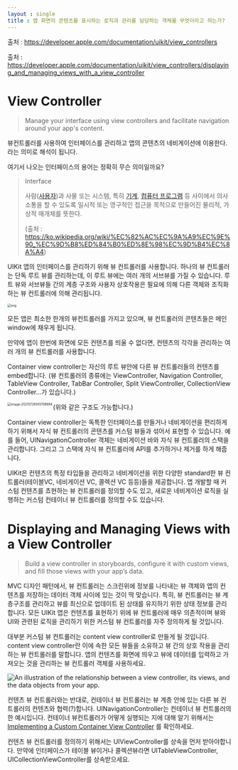 ```yaml
---
layout : single
title : 앱 화면의 콘텐츠를 표시하는 로직과 관리를 담당하는 객체를 무엇이라고 하는가?
---
```


출처 : https://developer.apple.com/documentation/uikit/view_controllers

출처 : https://developer.apple.com/documentation/uikit/view_controllers/displaying_and_managing_views_with_a_view_controller



# View Controller 

> Manage your interface using view controllers and facilitate navigation around your app's content.

뷰컨트롤러를 사용하여 인터페이스를 관리하고 앱의 콘텐츠의 네비게이션에 이용한다. 라는 의미로 해석이 됩니다. 

여기서 나오는 인터페이스의 용어는 정확히 무슨 의미일까요? 

> Interface
>
> 사람([사용자](https://ko.wikipedia.org/wiki/사용자_(컴퓨팅)))과 사물 또는 시스템, 특히 [기계](https://ko.wikipedia.org/wiki/기계), [컴퓨터 프로그램](https://ko.wikipedia.org/wiki/컴퓨터_프로그램) 등 사이에서 의사소통을 할 수 있도록 일시적 또는 영구적인 접근을 목적으로 만들어진 물리적, 가상적 매개체를 뜻한다. 
>
> (출처 : https://ko.wikipedia.org/wiki/%EC%82%AC%EC%9A%A9%EC%9E%90_%EC%9D%B8%ED%84%B0%ED%8E%98%EC%9D%B4%EC%8A%A4)

UIKit 앱의 인터페이스를 관리하기 위해 뷰 컨트롤러를 사용합니다. 하나의 뷰 컨트롤러는 단독 루트 뷰를 관리하는데, 이 루트 뷰에는 여러 개의 서브뷰를 가질 수 있습니다. 루트 뷰와 서브뷰들 간의 계층 구조와 사용자 상호작용은 필요에 의해 다른 객체와 조직화하는 뷰 컨트롤러에 의해 관리됩니다.

<img src="https://blog.kakaocdn.net/dn/dxA0KT/btq0tZmTv1R/fmlj4L8ewc3buaslB6KccK/img.png" alt="img" style="zoom:50%;" />

모든 앱은 최소한 한개의 뷰컨트롤러를 가지고 있으며, 뷰 컨트롤러의 콘텐츠들은 메인 window에 채우게 됩니다. 

만약에 앱이 한번에 화면에 모든 컨텐츠를 띄울 수 없다면, 컨텐츠의 각각을 관리하는 여러 개의 뷰 컨트롤러를 사용합니다. 



Container view controller는 자신의 루트 뷰안에 다른 뷰 컨트롤러들의 컨텐츠를 embed합니다. (뷰 컨트롤러의 종류에는 ViewController, Navigation Controller, TableView Controller, TabBar Controller, Split ViewController, CollectionView Controller...가 있습니다.)


<img src="/Users/shhong/Library/Application Support/typora-user-images/image-20210726145708694.png" alt="image-20210726145708694" style="zoom:50%;" align="left" />

(위와 같은 구조도 가능합니다.)



Container view controller는 독특한 인터페이스를 만들거나 네비게이션을 편리하게 하기 위해서 자식 뷰 컨트롤러의 콘텐츠를 커스텀 뷰들과 섞어서 표현할 수 있습니다. 예를 들어, UINavigationController 객체는 네비게이션 바와 자식 뷰 컨트롤러의 스택을 관리합니다. 그리고 그 스택에 자식 뷰 컨트롤러에 API를 추가하거나 제거를 하게 해줍니다. 



UIKit은 컨텐츠의 특정 타입들을 관리하고 네비게이션을 위한 다양한 standard한 뷰 컨트롤러(테이블VC, 네비게이션 VC, 콜렉션 VC 등등)들을 제공합니다. 앱 개발할 때 커스텀 컨텐츠를 쵸현하는 뷰 컨트롤러를 정의할 수도 있고, 새로운 네비게이션 로직을 실행하는 커스텀 컨테이너 뷰 컨트롤러를 정의할 수도 있습니다. 



# Displaying and Managing Views with a View Controller

> Build a view controller in storyboards, configure it with custom views, and fill those views with your app’s data.

MVC 디자인 패턴에서,  뷰 컨트롤러는 스크린위에 정보를 나타내는 뷰 객체와 앱의 컨텐츠를 저장하는 데이터 객체 사이에 있는 것이 딱 맞습니다. 특히, 뷰 컨트롤러는 뷰 계층구조를 관리하고 뷰를 최신으로 업데이트 된 상태를 유지하기 위한 상태 정보를 관리합니다. 모든 UIKit 앱은 컨텐츠를 표현하기 위에 뷰 컨트롤러에 매우 의존적이며 뷰와 UI와 관련된 로직을 관리하기 위한 커스텀 뷰 컨트롤러를 자주 정의하게 될 것입니다. 



대부분 커스텀 뷰 컨트롤러는 content view controller로 만들게 될 것입니다. content view controller란 이에 속한 모든 뷰들을 소유하고 뷰 간의 상호 작용을 관리하는 뷰 컨트롤러를 말합니다. 앱의 컨텐츠를 화면에 띄우고 뷰에 데이터를 입력하고 가져오는 것을 관리하는 뷰 컨트롤러 객체를 사용하세요. 

![An illustration of the relationship between a view controller, its views, and the data objects from your app.](https://docs-assets.developer.apple.com/published/ce55b56d59/da0603c5-2aac-4a8a-8537-99eca6617ab1.png)

컨텐츠 뷰 컨트롤러와는 반대로, 컨테이너 뷰 컨트롤러는 뷰 계층 안에 있는 다른 뷰 컨트롤러의 컨텐츠와 협력(?)합니다. UINavigationController는 컨테이너 뷰 컨트롤러의 한 예시입니다. 컨테이너 뷰컨트롤러가 어떻게 실행되는 지에 대해 알기 위해서는  [Implementing a Custom Container View Controller](https://developer.apple.com/library/archive/featuredarticles/ViewControllerPGforiPhoneOS/ImplementingaContainerViewController.html#//apple_ref/doc/uid/TP40007457-CH11-SW12) 를 확인하세요.



컨텐츠 뷰 컨트롤러를 정의하기 위해서는 UIViewController를 상속을 먼저 받아야합니다. 만약에 인터페이스가 테이블 뷰이거나 콜렉션뷰라면 UITableViewController, UICollectionViewController를 상속받으세요. 







